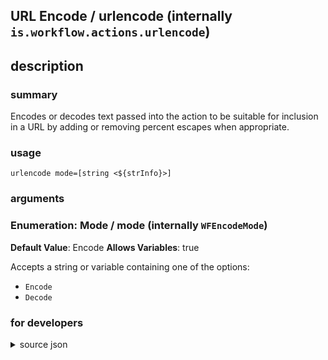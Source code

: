 
## URL Encode / urlencode (internally `is.workflow.actions.urlencode`)



## description
### summary
Encodes or decodes text passed into the action to be suitable for inclusion in a URL by adding or removing percent escapes when appropriate.


### usage
`urlencode mode=[string <${strInfo}>]`

### arguments
### Enumeration: Mode / mode (internally `WFEncodeMode`)
**Default Value**: Encode
**Allows Variables**: true


Accepts a string 
or variable
containing one of the options:

- `Encode`
- `Decode`

### for developers

<details><summary>source json</summary>
<p>
```json
{
	"ActionClass": "WFURLEncodeAction",
	"ActionKeywords": [
		"URL",
		"encode",
		"decode",
		"x",
		"callback",
		"x-callback",
		"xcallback"
	],
	"Category": "Scripting",
	"CreationDate": "2015-01-11T06:00:00.000Z",
	"Description": {
		"DescriptionSummary": "Encodes or decodes text passed into the action to be suitable for inclusion in a URL by adding or removing percent escapes when appropriate."
	},
	"IconName": "URL.png",
	"Input": {
		"Multiple": true,
		"Required": true,
		"Types": [
			"WFStringContentItem"
		]
	},
	"Name": "URL Encode",
	"Output": {
		"Multiple": true,
		"OutputName": "URL Encoded Text",
		"Types": [
			"WFStringContentItem"
		]
	},
	"Parameters": [
		{
			"Class": "WFEnumerationParameter",
			"DefaultValue": "Encode",
			"Items": [
				"Encode",
				"Decode"
			],
			"Key": "WFEncodeMode",
			"Label": "Mode"
		}
	],
	"Subcategory": "X-Callback",
	"SuggestedNever": true
}
```
</p></details>
